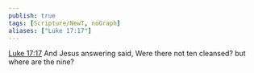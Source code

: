 ```yaml
---
publish: true
tags: [Scripture/NewT, noGraph]
aliases: ["Luke 17:17"]
---
```

[Luke 17:17](https://churchofjesuschrist.org/study/scriptures/nt/luke/17?lang=eng&id=p17#p17) And Jesus answering said, Were there not ten cleansed? but where are the nine?
